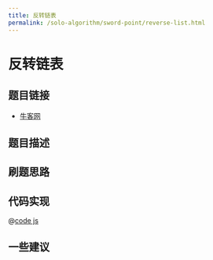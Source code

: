 ```yaml
---
title: 反转链表
permalink: /solo-algorithm/sword-point/reverse-list.html
---
```


# 反转链表

## 题目链接

- [牛客网]()

## 题目描述

## 刷题思路

## 代码实现

@[code js](@algorithm/sword-point/链表/reverseList.js)

## 一些建议
